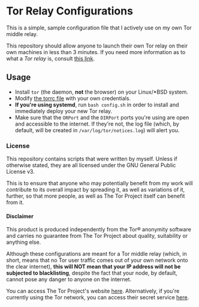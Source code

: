 # Tor Relay Configurations

This is a simple, sample configuration file that I actively use on my own Tor middle relay.

This repository should allow anyone to launch their own Tor relay on their own machines in less than 3 minutes. If you need more information as to what a *Tor relay* is, consult [this link](https://community.torproject.org/relay/).

## Usage

* Install `tor` (the daemon, **not** the browser) on your Linux/*BSD system.
* Modify [the torrc file](etc/tor/torrc) with your own credentials.
* **If you're using systemd**, run `bash config.sh` in order to install and immediately deploy your new Tor relay.
* Make sure that the `ORPort` and the `DIRPort` ports you're using are open and accessible to the internet. If they're not, the log file (which, by default, will be created in `/var/log/tor/notices.log`) will alert you.

### License

This repository contains scripts that were written by myself. Unless if otherwise stated, they are all licensed under the GNU General Public License v3.

This is to ensure that anyone who may potentially benefit from my work will contribute to its overall impact by spreading it, as well as variations of it, further, so that more people, as well as The Tor Project itself can benefit from it.

#### Disclaimer

This product is produced independently from the Tor® anonymity software and carries no guarantee from The Tor Project about quality, suitability or anything else.

Although these configurations are meant for a Tor middle relay (which, in short, means that no Tor user traffic comes out of your own network onto the clear internet), **this will NOT mean that your IP address will not be subjected to blacklisting**, despite the fact that your node, by default, cannot pose any danger to anyone on the internet.

You can access The Tor Project's website [here](https://www.torproject.org/). Alternatively, if you're currently using the Tor network, you can access their secret service [here](https://expyuzz4wqqyqhjn.onion).
